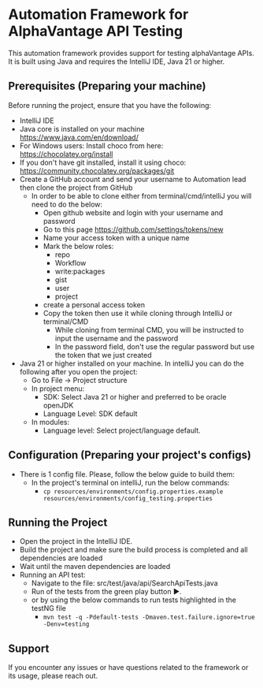 # Automation Framework for AlphaVantage API Testing

This automation framework provides support for testing alphaVantage APIs.
It is built using Java and requires the IntelliJ IDE, Java 21 or higher.

## Prerequisites (Preparing your machine)

Before running the project, ensure that you have the following:

- IntelliJ IDE
- Java core is installed on your machine https://www.java.com/en/download/
- For Windows users: Install choco from here: https://chocolatey.org/install
- If you don't have git installed, install it using choco: https://community.chocolatey.org/packages/git
- Create a GitHub account and send your username to Automation lead then clone the project from GitHub
    - In order to be able to clone either from terminal/cmd/intelliJ you will need to do the below:
        - Open github website and login with your username and password
        - Go to this page https://github.com/settings/tokens/new
        - Name your access token with a unique name
        - Mark the below roles:
            - repo
            - Workflow
            - write:packages
            - gist
            - user
            - project
        - create a personal access token
        - Copy the token then use it while cloning through IntelliJ or terminal/CMD
            - While cloning from terminal CMD, you will be instructed to input the username and the password
            - In the password field, don't use the regular password but use the token that we just created
- Java 21 or higher installed on your machine. In intelliJ you can do the following after you open the project:
    - Go to File -> Project structure
    - In project menu:
        - SDK: Select Java 21 or higher and preferred to be oracle openJDK
        - Language Level: SDK default
    - In modules:
        - Language level: Select project/language default.

## Configuration (Preparing your project's configs)

- There is 1 config file. Please, follow the below guide to build them:
    - In the project's terminal on intelliJ, run the below commands:
        - `cp resources/environments/config.properties.example resources/environments/config_testing.properties`

## Running the Project

- Open the project in the IntelliJ IDE.
- Build the project and make sure the build process is completed and all dependencies are loaded
- Wait until the maven dependencies are loaded
- Running an API test:
    - Navigate to the file: src/test/java/api/SearchApiTests.java
    - Run of the tests from the green play button ▶.
    - or by using the below commands to run tests highlighted in the testNG file
      - `mvn test -q -Pdefault-tests -Dmaven.test.failure.ignore=true -Denv=testing`

## Support

If you encounter any issues or have questions related to the framework or its usage, please reach out.